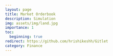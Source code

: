 ```yaml
---
layout: page
title: Market Orderbook 
description: Simulation
img: assets/img/land.jpg
importance: 1
toc:
  beginning: true
redirect: https://github.com/hrishikeshh/Gitlet
category: Finance
---
```


